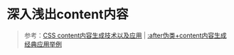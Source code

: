 <!--
 * @Description: 深入浅出content
 * @Date: 2019-08-13 16:12:17
 * @LastEditors: phoebus
 * @LastEditTime: 2019-08-13 16:32:22
 -->
# 深入浅出content内容


> 参考：[CSS content内容生成技术以及应用](https://www.zhangxinxu.com/wordpress/2010/04/css-content%e5%86%85%e5%ae%b9%e7%94%9f%e6%88%90%e6%8a%80%e6%9c%af%e4%bb%a5%e5%8f%8a%e5%ba%94%e7%94%a8/) | [:after伪类+content内容生成经典应用举例](https://www.zhangxinxu.com/wordpress/2010/09/after%e4%bc%aa%e7%b1%bbcontent%e5%86%85%e5%ae%b9%e7%94%9f%e6%88%90%e5%b8%b8%e8%a7%81%e5%ba%94%e7%94%a8%e4%b8%be%e4%be%8b/)
